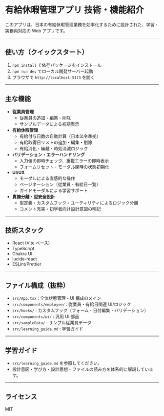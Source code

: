 # 有給休暇管理アプリ 技術・機能紹介

このアプリは、日本の有給休暇管理業務を効率化するために設計された、学習・実務両対応の Web アプリです。

---

## 使い方（クイックスタート）

1. `npm install` で依存パッケージをインストール
2. `npm run dev` でローカル開発サーバー起動
3. ブラウザで `http://localhost:5173` を開く

---

## 主な機能

- **従業員管理**
  - 従業員の追加・編集・削除
  - サンプルデータによる初期表示
- **有給休暇管理**
  - 有給付与日数の自動計算（日本法令準拠）
  - 有給取得日リストの追加・編集・削除
  - 有給消化・繰越・時効消滅ロジック
- **バリデーション・エラーハンドリング**
  - 入力値の即時チェック、重複エラーの即時表示
  - フォームリセット・モーダル閉時の状態初期化
- **UI/UX**
  - モーダルによる直感的な操作
  - ページネーション（従業員・有給日一覧）
  - ガイドモーダルによる学習サポート
- **責務分離・型安全設計**
  - 型定義・カスタムフック・ユーティリティによるロジック分離
  - コメント充実・初学者向け設計意図の明記

---

## 技術スタック

- React (Vite ベース)
- TypeScript
- Chakra UI
- lucide-react
- ESLint/Prettier

---

## ファイル構成（抜粋）

- `src/App.tsx` : 全体状態管理・UI 構成のメイン
- `src/components/employee/` : 従業員・有給日関連 UI/ロジック
- `src/hooks/` : カスタムフック（フォーム・日付編集・バリデーション）
- `src/components/ui/` : 汎用 UI 部品
- `src/sampleData/` : サンプル従業員データ
- `src/learning_guide.md` : 学習ガイド

---

## 学習ガイド

- `src/learning_guide.md` を参照してください。
- 設計意図・学び方・設計思想・ファイルの読み方を体系的に解説しています。

---

## ライセンス

MIT
